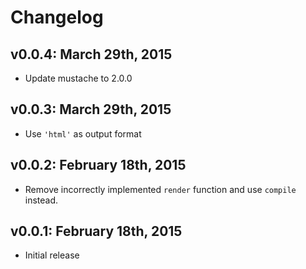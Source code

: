 # Changelog

## v0.0.4: March 29th, 2015

- Update mustache to 2.0.0

## v0.0.3: March 29th, 2015

- Use `'html'` as output format

## v0.0.2: February 18th, 2015

- Remove incorrectly implemented `render` function and use `compile`
  instead.

## v0.0.1: February 18th, 2015

- Initial release
